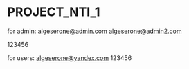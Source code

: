 # PROJECT_NTI_1
for admin: 
algeserone@admin.com 
algeserone@admin2.com

123456

for users: 
algeserone@yandex.com
123456
